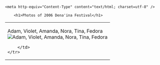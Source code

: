 <!DOCTYPE html PUBLIC "-//W3C//DTD XHTML 1.0 Strict//EN"
  "http://www.w3.org/TR/xhtml1/DTD/xhtml1-strict.dtd">
  <!-- Created by Sadie Williams October 2005 -->
<html>
<head>
	<title>Dena'ina Qenaga</title>
	
	<meta http-equiv="Content-Type" content="text/html; charset=utf-8" />	
<link rel="stylesheet" type="text/css" href="qenaga.css" />
<meta http-equiv="imagetoolbar" content="no" />
</head>

<body>
	
		<h1>Photos of 2006 Dena'ina Festival</h1>
<table><tr><td>


<p>	Adam, Violet, Amanda, Nora, Tina, Fedora<br />
	<img src="{{site.baseurl}}/images/festival2006-2.jpg" alt="Adam, Violet, Amanda, Nora, Tina, Fedora" />
</p>


	
		</td>
	</tr>
</table>		
	
</body>
</html>

